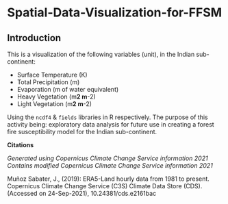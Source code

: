 # Spatial-Data-Visualization-for-FFSM

Introduction
-------------

This is a visualization of the following variables (unit), in the Indian sub-continent:
- Surface Temperature (K)
- Total Precipitation (m)
- Evaporation (m of water equivalent)
- Heavy Vegetation (m**2 m**-2)
- Light Vegetation (m**2 m**-2)

Using the ```ncdf4``` & ```fields``` libraries in R respectively. The purpose of this activity being: exploratory data analysis for future use in creating a forest fire susceptibility model for the Indian sub-continent.



**Citations**

*Generated using Copernicus Climate Change Service information 2021*
*Contains modified Copernicus Climate Change Service information 2021*

Muñoz Sabater, J., (2019): ERA5-Land hourly data from 1981 to present. Copernicus Climate Change Service (C3S) Climate Data Store (CDS). (Accessed on 24-Sep-2021), 10.24381/cds.e2161bac
